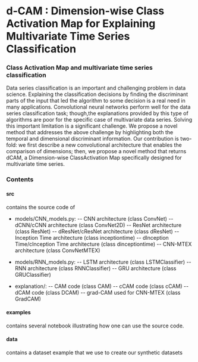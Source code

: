 # d-CAM : Dimension-wise Class Activation Map for Explaining Multivariate Time Series Classification #


### Class Activation Map and multivariate time series classification ###

Data series classification is an important and challenging problem in data science. Explaining the classification decisions by finding the discriminant parts of the input that led the algorithm to some decision is a real need in many applications. Convolutional neural networks perform well for the data series classification task; though,the explanations provided by this type of algorithms are poor for the specific case of multivariate data series. Solving this important limitation is a significant challenge. We propose a novel method that addresses the above challenge by highlighting both the temporal and dimensional discriminant information. Our contribution is two-fold: we first describe a new convolutional architecture that enables the comparison of dimensions; then, we propose a novel method that returns dCAM, a Dimension-wise ClassActivation Map specifically designed for multivariate time series. 


### Contents ###

#### src

contains the source code of

- models/CNN_models.py:
-- CNN architecture (class ConvNet)
-- dCNN/cCNN architecture (class ConvNet2D)
-- ResNet architecture (class ResNet)
-- dResNet/cResNet architecture (class dResNet)
-- Inception Time architecture (class inceptiontime)
-- dInception Time/cInception Time architecture (class dinceptiontime)
-- CNN-MTEX architecture (class ConvNetMTEX)

- models/RNN_models.py:
-- LSTM architecture (class LSTMClassifier)
-- RNN architecture (class RNNClassifier)
-- GRU architecture (class GRUClassifier)

- explanation/:
-- CAM code (class CAM)
-- cCAM code (class cCAM)
-- dCAM code (class DCAM)
-- grad-CAM used for CNN-MTEX (class GradCAM)

#### examples

contains several notebook illustrating how one can use the source code.

#### data

contains a dataset example that we use to create our synthetic datasets 
